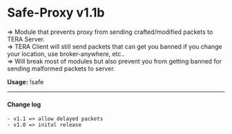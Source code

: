 # Safe-Proxy v1.1b
=> Module that prevents proxy from sending crafted/modified packets to TERA Server.<br />
=> TERA Client will still send packets that can get you banned if you change your location, use broker-anywhere, etc..<br />
=> Will break most of modules but also prevent you from getting banned for sending malformed packets to server.<br />

<b>Usage:</b> !safe

<hr />

#### Change log
```
- v1.1 => allow delayed packets
- v1.0 => inital release
```
